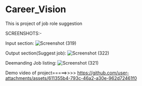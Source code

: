 # Career_Vision
This is project of job role suggestion

SCREENSHOTS:-

Input section:
![Screenshot (319)](https://github.com/user-attachments/assets/d2f4646d-f644-40e5-9752-6db85e3b0cf5)

Output section(Suggest job):
![Screenshot (322)](https://github.com/user-attachments/assets/719eb1df-2bb8-4a20-848b-fd89ede2de1e)

Deemanding Job listing:
![Screenshot (321)](https://github.com/user-attachments/assets/de8fddd9-4fd3-4647-9174-67aefe2aa303)

Demo video of project=====>>>>
https://github.com/user-attachments/assets/611355b4-793c-46a2-a30e-962d72461f0
